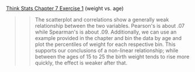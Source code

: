 [Think Stats Chapter 7 Exercise 1](http://greenteapress.com/thinkstats2/html/thinkstats2008.html#toc70) (weight vs. age)

>> The scatterplot and correlations show a generally weak relationship between the two variables. Pearson's is about .07 while Spearman's is about .09. Additionally, we can use an example provided in the chapter and bin the data by age and plot the percentiles of weight for each respective bin. This supports our conclusions of a non-linear relationship; while between the ages of 15 to 25 the birth weight tends to rise more quickly, the effect is weaker after that. 
